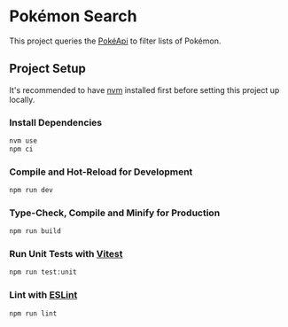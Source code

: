 # Pokémon Search

This project queries the [PokéApi](https://pokeapi.co/) to filter lists of Pokémon.

## Project Setup

It's recommended to have [nvm](https://github.com/nvm-sh/nvm) installed first before setting this project up locally.

### Install Dependencies

```sh
nvm use
npm ci
```

### Compile and Hot-Reload for Development

```sh
npm run dev
```

### Type-Check, Compile and Minify for Production

```sh
npm run build
```

### Run Unit Tests with [Vitest](https://vitest.dev/)

```sh
npm run test:unit
```

### Lint with [ESLint](https://eslint.org/)

```sh
npm run lint
```
